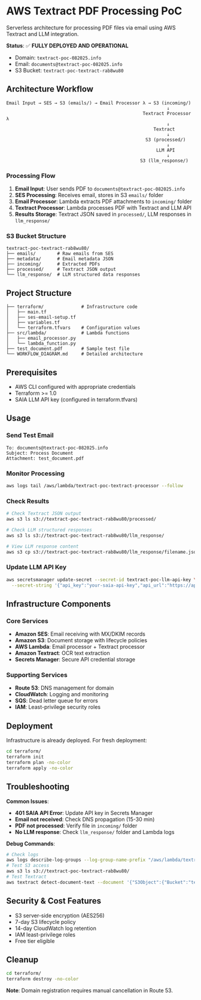 # AWS Textract PDF Processing PoC

Serverless architecture for processing PDF files via email using AWS Textract and LLM integration.

**Status**: ✅ **FULLY DEPLOYED AND OPERATIONAL**
- Domain: `textract-poc-082025.info`
- Email: `documents@textract-poc-082025.info`
- S3 Bucket: `textract-poc-textract-rab8wu80`

## Architecture Workflow

```
Email Input → SES → S3 (emails/) → Email Processor λ → S3 (incoming/) 
                                                            ↓
                                                   Textract Processor λ
                                                            ↓
                                                       Textract
                                                            ↓
                                                    S3 (processed/)
                                                            ↓
                                                        LLM API
                                                            ↓
                                                  S3 (llm_response/)
```

### Processing Flow
1. **Email Input**: User sends PDF to `documents@textract-poc-082025.info`
2. **SES Processing**: Receives email, stores in S3 `emails/` folder
3. **Email Processor**: Lambda extracts PDF attachments to `incoming/` folder
4. **Textract Processor**: Lambda processes PDF with Textract and LLM API
5. **Results Storage**: Textract JSON saved in `processed/`, LLM responses in `llm_response/`

### S3 Bucket Structure
```
textract-poc-textract-rab8wu80/
├── emails/        # Raw emails from SES
├── metadata/      # Email metadata JSON
├── incoming/      # Extracted PDFs
├── processed/     # Textract JSON output
└── llm_response/  # LLM structured data responses
```

## Project Structure

```
├── terraform/              # Infrastructure code
│   ├── main.tf
│   ├── ses-email-setup.tf
│   ├── variables.tf
│   └── terraform.tfvars    # Configuration values
├── src/lambda/             # Lambda functions
│   ├── email_processor.py
│   └── lambda_function.py
├── test_document.pdf       # Sample test file
└── WORKFLOW_DIAGRAM.md     # Detailed architecture
```

## Prerequisites

- AWS CLI configured with appropriate credentials
- Terraform >= 1.0
- SAIA LLM API key (configured in terraform.tfvars)

## Usage

### Send Test Email
```
To: documents@textract-poc-082025.info
Subject: Process Document
Attachment: test_document.pdf
```

### Monitor Processing
```bash
aws logs tail /aws/lambda/textract-poc-textract-processor --follow
```

### Check Results
```bash
# Check Textract JSON output
aws s3 ls s3://textract-poc-textract-rab8wu80/processed/

# Check LLM structured responses
aws s3 ls s3://textract-poc-textract-rab8wu80/llm_response/

# View LLM response content
aws s3 cp s3://textract-poc-textract-rab8wu80/llm_response/filename.json - | jq .
```

### Update LLM API Key
```bash
aws secretsmanager update-secret --secret-id textract-poc-llm-api-key \
  --secret-string '{"api_key":"your-saia-api-key","api_url":"https://api.qa.saia.ai/chat"}'
```

## Infrastructure Components

### Core Services
- **Amazon SES**: Email receiving with MX/DKIM records
- **Amazon S3**: Document storage with lifecycle policies
- **AWS Lambda**: Email processor + Textract processor
- **Amazon Textract**: OCR text extraction
- **Secrets Manager**: Secure API credential storage

### Supporting Services
- **Route 53**: DNS management for domain
- **CloudWatch**: Logging and monitoring
- **SQS**: Dead letter queue for errors
- **IAM**: Least-privilege security roles

## Deployment

Infrastructure is already deployed. For fresh deployment:

```bash
cd terraform/
terraform init
terraform plan -no-color
terraform apply -no-color
```

## Troubleshooting

**Common Issues**:
- **401 SAIA API Error**: Update API key in Secrets Manager
- **Email not received**: Check DNS propagation (15-30 min)
- **PDF not processed**: Verify file in `incoming/` folder
- **No LLM response**: Check `llm_response/` folder and Lambda logs

**Debug Commands**:
```bash
# Check logs
aws logs describe-log-groups --log-group-name-prefix "/aws/lambda/textract-poc"
# Test S3 access
aws s3 ls s3://textract-poc-textract-rab8wu80/
# Test Textract
aws textract detect-document-text --document '{"S3Object":{"Bucket":"textract-poc-textract-rab8wu80","Name":"incoming/test_document.pdf"}}'
```

## Security & Cost Features

- S3 server-side encryption (AES256)
- 7-day S3 lifecycle policy
- 14-day CloudWatch log retention
- IAM least-privilege roles
- Free tier eligible

## Cleanup

```bash
cd terraform/
terraform destroy -no-color
```

**Note**: Domain registration requires manual cancellation in Route 53.